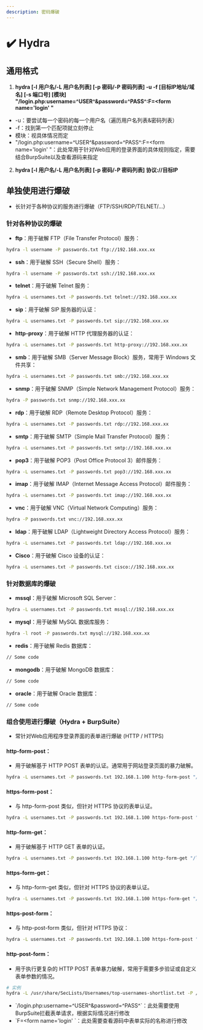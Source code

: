 ```yaml
---
description: 密码爆破
---
```


# ✔️ Hydra

## 通用格式

1. **hydra \[-l 用户名/-L 用户名列表] \[-p 密码/-P 密码列表] -u -f \[目标IP地址/域名] \[-s 端口号] \[模块] "/login.php:username=^USER^\&password=^PASS^:F=\<form name='login' "**

* \-u：要尝试每一个密码的每一个用户名（遍历用户名列表&密码列表）
* \-f：找到第一个匹配项就立刻停止
* 模块：视具体情况而定
* "/login.php:username=^USER^\&password=^PASS^:F=\<form name='login' "：此处常用于针对Web应用的登录界面的具体规则指定，需要结合BurpSuite以及查看源码来指定

2. **hydra \[-l 用户名/-L 用户名列表] \[-p 密码/-P 密码列表] 协议://目标IP**

## &#x20;单独使用进行爆破

* 长针对于各种协议的服务进行爆破（FTP/SSH/RDP/TELNET/...）

### 针对各种协议的爆破

* **ftp**：用于破解 FTP（File Transfer Protocol）服务：

```bash
hydra -l username -P passwords.txt ftp://192.168.xxx.xx
```

* **ssh**：用于破解 SSH（Secure Shell）服务：

```bash
hydra -l username -P passwords.txt ssh://192.168.xxx.xx
```

* **telnet**：用于破解 Telnet 服务：

```bash
hydra -L usernames.txt -P passwords.txt telnet://192.168.xxx.xx
```

* **sip**：用于破解 SIP 服务器的认证：

```bash
hydra -L usernames.txt -P passwords.txt sip://192.168.xxx.xx
```

* **http-proxy**：用于破解 HTTP 代理服务器的认证：

```bash
hydra -L usernames.txt -P passwords.txt http-proxy://192.168.xxx.xx
```

* **smb**：用于破解 SMB（Server Message Block）服务，常用于 Windows 文件共享：

```bash
hydra -L usernames.txt -P passwords.txt smb://192.168.xxx.xx
```

* **snmp**：用于破解 SNMP（Simple Network Management Protocol）服务：

```bash
hydra -P passwords.txt snmp://192.168.xxx.xx
```

* **rdp**：用于破解 RDP（Remote Desktop Protocol）服务：

```bash
hydra -L usernames.txt -P passwords.txt rdp://192.168.xxx.xx
```

* **smtp**：用于破解 SMTP（Simple Mail Transfer Protocol）服务：

```bash
hydra -L usernames.txt -P passwords.txt smtp://192.168.xxx.xx
```

* **pop3**：用于破解 POP3（Post Office Protocol 3）邮件服务：

```bash
hydra -L usernames.txt -P passwords.txt pop3://192.168.xxx.xx
```

* **imap**：用于破解 IMAP（Internet Message Access Protocol）邮件服务：

```bash
hydra -L usernames.txt -P passwords.txt imap://192.168.xxx.xx
```

* **vnc**：用于破解 VNC（Virtual Network Computing）服务：

```bash
hydra -P passwords.txt vnc://192.168.xxx.xx
```

* **ldap**：用于破解 LDAP（Lightweight Directory Access Protocol）服务：

```bash
hydra -L usernames.txt -P passwords.txt ldap://192.168.xxx.xx
```

* &#x20;**Cisco**：用于破解 Cisco 设备的认证：

```bash
hydra -L usernames.txt -P passwords.txt cisco://192.168.xxx.xx
```

### 针对数据库的爆破

* **mssql**：用于破解 Microsoft SQL Server：

```bash
hydra -L usernames.txt -P passwords.txt mssql://192.168.xxx.xx
```

* **mysql**：用于破解 MySQL 数据库服务：

```bash
hydra -l root -P passwords.txt mysql://192.168.xxx.xx
```

* **redis**：用于破解 Redis 数据库：

```bash
// Some code
```

* **mongodb**：用于破解 MongoDB 数据库：

```bash
// Some code
```

* **oracle**：用于破解 Oracle 数据库：

```bash
// Some code
```

### 组合使用进行爆破（Hydra + BurpSuite）

* 常针对Web应用程序登录界面的表单进行爆破 (HTTP / HTTPS)

#### **http-form-post**：

* 用于破解基于 HTTP POST 表单的认证。通常用于网站登录页面的暴力破解。

```bash
hydra -L usernames.txt -P passwords.txt 192.168.1.100 http-form-post "/login:username=^USER^&password=^PASS^:F=incorrect"
```

#### **https-form-post**：

* 与 http-form-post 类似，但针对 HTTPS 协议的表单认证。

```bash
hydra -L usernames.txt -P passwords.txt 192.168.1.100 https-form-post "/login:username=^USER^&password=^PASS^:F=incorrect"
```

#### **http-form-get**：

* 用于破解基于 HTTP GET 表单的认证。

```bash
hydra -L usernames.txt -P passwords.txt 192.168.1.100 http-form-get "/login?username=^USER^&password=^PASS^:F=incorrect"
```

#### **https-form-get**：

* 与 http-form-get 类似，但针对 HTTPS 协议的表单认证。

```bash
hydra -L usernames.txt -P passwords.txt 192.168.1.100 https-form-get "/login?username=^USER^&password=^PASS^:F=incorrect"
```

#### **https-post-form**：

* 与 http-post-form 类似，但针对 HTTPS 协议：

```bash
hydra -L usernames.txt -P passwords.txt 192.168.1.100 https-form-post "/login:username=^USER^&password=^PASS^:F=incorrect"
```

#### **http-post-form**：

* 用于执行更复杂的 HTTP POST 表单暴力破解，常用于需要多步验证或自定义表单参数的情况。

```bash
# 实例
hydra -L /usr/share/SecLists/Usernames/top-usernames-shortlist.txt -P /usr/share/SecLists/Passwords/Leaked-Databases/rockyou.txt -u -f 192.168.xxx.xx -s 8080 http-post-form "/login.php:username=^USER^&password=^PASS^:F=<form name='login'"
```

* \`/login.php:username=^USER^\&password=^PASS^\`：此处需要使用BurpSuite拦截表单请求，根据实际情况进行修改
* \`F=\<form name='login' \`：此处需要查看源码中表单实际的名称进行修改
